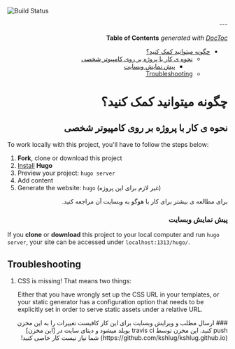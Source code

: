 
![Build Status](https://gitlab.com/kshlug/kshlug.gitlab.io/badges/master/build.svg)


<div dir="rtl">
---


<!-- START doctoc generated TOC please keep comment here to allow auto update -->
<!-- DON'T EDIT THIS SECTION, INSTEAD RE-RUN doctoc TO UPDATE -->
**Table of Contents**  *generated with [DocToc](https://github.com/thlorenz/doctoc)*


- [چگونه میتوانید کمک کنید؟](#%DA%86%DA%AF%D9%88%D9%86%D9%87-%D9%85%DB%8C%D8%AA%D9%88%D8%A7%D9%86%DB%8C%D8%AF-%DA%A9%D9%85%DA%A9-%DA%A9%D9%86%DB%8C%D8%AF%D8%9F)
    - [نحوه ی کار با پروژه بر روی کامپیوتر شخصی](#%D9%86%D8%AD%D9%88%D9%87-%DB%8C-%DA%A9%D8%A7%D8%B1-%D8%A8%D8%A7-%D9%BE%D8%B1%D9%88%DA%98%D9%87-%D8%A8%D8%B1-%D8%B1%D9%88%DB%8C-%DA%A9%D8%A7%D9%85%D9%BE%DB%8C%D9%88%D8%AA%D8%B1-%D8%B4%D8%AE%D8%B5%DB%8C)
        - [پیش نمایش وبسایت](#%D9%BE%DB%8C%D8%B4-%D9%86%D9%85%D8%A7%DB%8C%D8%B4-%D9%88%D8%A8%D8%B3%D8%A7%DB%8C%D8%AA)
    - [Troubleshooting](#troubleshooting)

<!-- END doctoc generated TOC please keep comment here to allow auto update -->

# چگونه میتوانید کمک کنید؟

## نحوه ی کار با پروژه بر روی کامپیوتر شخصی
</div>
To work locally with this project, you'll have to follow the steps below:

1. **Fork**, clone or download this project
1. [Install][] **Hugo**
1. Preview your project: `hugo server`
1. Add content
1. Generate the website: `hugo` (غیر لازم برای این پروژه)

<div dir="rtl">
برای مطالعه ی بیشتر برای کار با هوگو به وبسایت آن مراجعه کنید.

### پیش نمایش وبسایت
</div>


If you **clone** or **download** this project to your local computer and run `hugo server`,
your site can be accessed under `localhost:1313/hugo/`.


## Troubleshooting

1. CSS is missing! That means two things:

    Either that you have wrongly set up the CSS URL in your templates, or
    your static generator has a configuration option that needs to be explicitly
    set in order to serve static assets under a relative URL.

[ci]: https://about.gitlab.com/gitlab-ci/
[hugo]: https://gohugo.io
[install]: https://gohugo.io/overview/installing/
[documentation]: https://gohugo.io/overview/introduction/
[userpages]: http://doc.gitlab.com/ee/pages/README.html#user-or-group-pages
[projpages]: http://doc.gitlab.com/ee/pages/README.html#project-pages
[post]: https://about.gitlab.com/2016/04/07/gitlab-pages-setup/#custom-domains
</div>


<div dir="rtl">
### ارسال مطلب و ویرایش وبسایت
برای این کار کافیست تغییرات را به این مخزن push کنید.
این مخزن توسط travis ci بویلد میشود و دیتای سایت در [این مخزن](https://github.com/kshlug/kshlug.github.io)  شما نیاز نیست کار خاصی کنید!
</div>

